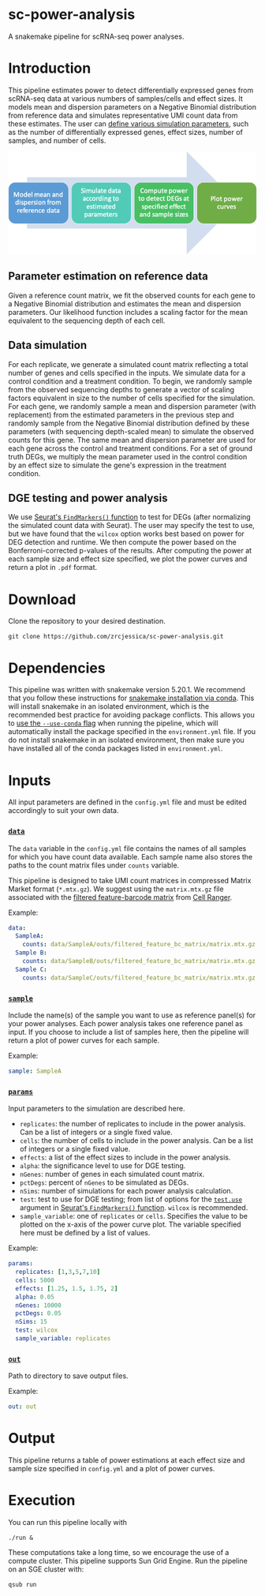 # sc-power-analysis
A snakemake pipeline for scRNA-seq power analyses. 

# Introduction
This pipeline estimates power to detect differentially expressed genes from scRNA-seq data at various numbers of samples/cells and effect sizes. It models mean and dispersion parameters on a Negative Binomial distribution from reference data and simulates representative UMI count data from these estimates. The user can [define various simulation parameters](https://github.com/zrcjessica/sc-power-analysis/blob/master/README.md#inputs), such as the number of differentially expressed genes, effect sizes, number of samples, and number of cells. 

![workflow](workflow.png)

## Parameter estimation on reference data
Given a reference count matrix, we fit the observed counts for each gene to a Negative Binomial distribution and estimates the mean and dispersion parameters. Our likelihood function includes a scaling factor for the mean equivalent to the sequencing depth of each cell. 

## Data simulation
For each replicate, we generate a simulated count matrix reflecting a total number of genes and cells specified in the inputs. We simulate data for a control condition and a treatment condition. To begin, we randomly sample from the observed sequencing depths to generate a vector of scaling factors equivalent in size to the number of cells specified for the simulation. For each gene, we randomly sample a mean and dispersion parameter (with replacement) from the estimated parameters in the previous step and randomly sample from the Negative Binomial distribution defined by these parameters (with sequencing depth-scaled mean) to simulate the observed counts for this gene. The same mean and dispersion parameter are used for each gene across the control and treatment conditions. For a set of ground truth DEGs, we multiply the mean parameter used in the control condition by an effect size to simulate the gene's expression in the treatment condition. 

## DGE testing and power analysis
We use [Seurat's `FindMarkers()` function](https://satijalab.org/seurat/v3.0/de_vignette.html) to test for DEGs (after normalizing the simulated count data with Seurat). The user may specify the test to use, but we have found that the `wilcox` option works best based on power for DEG detection and runtime. We then compute the power based on the Bonferroni-corrected p-values of the results. After computing the power at each sample size and effect size specified, we plot the power curves and return a plot in `.pdf` format.

# Download
Clone the repository to your desired destination.
```Shell
git clone https://github.com/zrcjessica/sc-power-analysis.git
```
# Dependencies
This pipeline was written with snakemake version 5.20.1. We recommend that you follow these instructions for [snakemake installation via conda](https://snakemake.readthedocs.io/en/stable/getting_started/installation.html#installation-via-conda). This will install snakemake in an isolated environment, which is the recommended best practice for avoiding package conflicts. This allows you to [use the `--use-conda` flag](https://snakemake.readthedocs.io/en/stable/snakefiles/deployment.html#integrated-package-management) when running the pipeline, which will automatically install the package specified in the `environment.yml` file. If you do not install snakemake in an isolated environment, then make sure you have installed all of the conda packages listed in `environment.yml`. 

# Inputs

All input parameters are defined in the `config.yml` file and must be edited accordingly to suit your own data. 

### [`data`](https://github.com/zrcjessica/sc-power-analysis/blob/a953e6c459756d63568e5cb07917c53db25c0fba/config.yml#L2)
The `data` variable in the `config.yml` file contains the names of all samples for which you have count data available. Each sample name also stores the paths to the count matrix files under `counts` variable. 

This pipeline is designed to take UMI count matrices in compressed Matrix Market format (`*.mtx.gz`). We suggest using the `matrix.mtx.gz` file associated with the [filtered feature-barcode matrix](https://support.10xgenomics.com/single-cell-gene-expression/software/pipelines/latest/output/matrices) from [Cell Ranger](https://support.10xgenomics.com/single-cell-gene-expression/software/pipelines/latest/using/count).

Example:
```YAML
data:
  SampleA:
    counts: data/SampleA/outs/filtered_feature_bc_matrix/matrix.mtx.gz
  Sample B:
    counts: data/SampleB/outs/filtered_feature_bc_matrix/matrix.mtx.gz
  Sample C:
    counts: data/SampleC/outs/filtered_feature_bc_matrix/matrix.mtx.gz
```

### [`sample`](https://github.com/zrcjessica/sc-power-analysis/blob/a953e6c459756d63568e5cb07917c53db25c0fba/config.yml#L15)
Include the name(s) of the sample you want to use as reference panel(s) for your power analyses. Each power analysis takes one reference panel as input. If you choose to include a list of samples here, then the pipeline will return a plot of power curves for each sample. 

Example:
```YAML
sample: SampleA
```

### [`params`](https://github.com/zrcjessica/sc-power-analysis/blob/a953e6c459756d63568e5cb07917c53db25c0fba/config.yml#L18)
Input parameters to the simulation are described here. 
- `replicates`: the number of replicates to include in the power analysis. Can be a list of integers or a single fixed value.
- `cells`: the number of cells to include in the power analysis. Can be a list of integers or a single fixed value.
- `effects`: a list of the effect sizes to include in the power analysis. 
- `alpha`: the significance level to use for DGE testing.
- `nGenes`: number of genes in each simulated count matrix.
- `pctDegs`: percent of `nGenes` to be simulated as DEGs.
- `nSims`: number of simulations for each power analysis calculation.
- `test`: test to use for DGE testing; from list of options for the [`test.use`](https://www.rdocumentation.org/packages/Seurat/versions/3.1.4/topics/FindMarkers) argument in [Seurat's `FindMarkers()` function](https://satijalab.org/seurat/v3.0/de_vignette.html). `wilcox` is recommended.
- `sample_variable`: one of `replicates` or `cells`. Specifies the value to be plotted on the x-axis of the power curve plot. The variable specified here must be defined by a list of values.

Example:
```YAML
params:
  replicates: [1,3,5,7,10]
  cells: 5000
  effects: [1.25, 1.5, 1.75, 2]
  alpha: 0.05
  nGenes: 10000
  pctDegs: 0.05
  nSims: 15
  test: wilcox
  sample_variable: replicates
```

### [`out`](https://github.com/zrcjessica/sc-power-analysis/blob/a953e6c459756d63568e5cb07917c53db25c0fba/config.yml#L30)
Path to directory to save output files. 

Example:
```YAML
out: out
```
# Output
This pipeline returns a table of power estimations at each effect size and sample size specified in `config.yml` and a plot of power curves.

# Execution
You can run this pipeline locally with
```Shell
./run &
```
These computations take a long time, so we encourage the use of a compute cluster. This pipeline supports Sun Grid Engine. Run the pipeline on an SGE cluster with:
```Shell
qsub run
```
